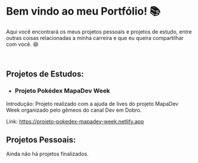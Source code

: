 # Bem vindo ao meu Portfólio!  :books:

Aqui você encontrará os meus projetos pessoais e projetos de estudo, entre outras coisas relacionadas a minha carreira e que eu queira compartilhar com você.  :smile:

<br>

## Projetos de Estudos: 

* ### Projeto Pokédex MapaDev Week

Introdução: Projeto realizado com a ajuda de lives do projeto MapaDev Week organizado pelo gêmeos do canal Dev em Dobro.

Link: https://projeto-pokedex-mapadev-week.netlify.app



## Projetos Pessoais:

Ainda não há projetos finalizados.